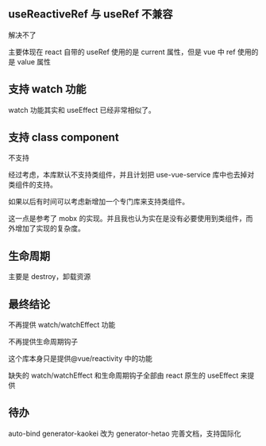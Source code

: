 ## useReactiveRef 与 useRef 不兼容

解决不了

主要体现在 react 自带的 useRef 使用的是 current 属性，但是 vue 中 ref 使用的是 value 属性

## 支持 watch 功能

watch 功能其实和 useEffect 已经非常相似了。

## 支持 class component

不支持

经过考虑，本库默认不支持类组件，并且计划把 use-vue-service 库中也去掉对类组件的支持。

如果以后有时间可以考虑新增加一个专门库来支持类组件。

这一点是参考了 mobx 的实现。并且我也认为实在是没有必要使用到类组件，而外增加了实现的复杂度。

## 生命周期

主要是 destroy，卸载资源

## 最终结论

不再提供 watch/watchEffect 功能

不再提供生命周期钩子

这个库本身只是提供@vue/reactivity 中的功能

缺失的 watch/watchEffect 和生命周期钩子全部由 react 原生的 useEffect 来提供


## 待办
auto-bind
generator-kaokei 改为 generator-hetao
完善文档，支持国际化
